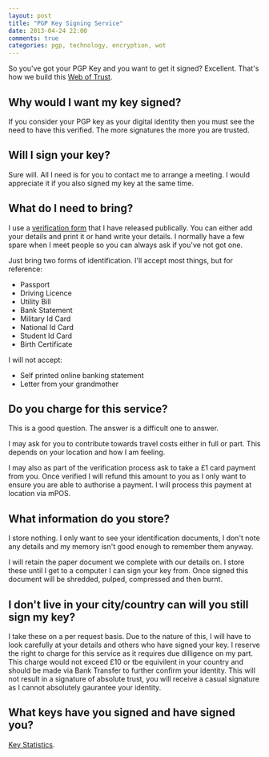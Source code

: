 ```yaml
---
layout: post
title: "PGP Key Signing Service"
date: 2013-04-24 22:00
comments: true
categories: pgp, technology, encryption, wot
---
```


So you've got your PGP Key and you want to get it signed? Excellent. That's how we build this [Web of Trust](https://en.wikipedia.org/wiki/Web_of_trust).

## Why would I want my key signed?

If you consider your PGP key as your digital identity then you must see the need to have this verified. The more signatures the more you are trusted.

## Will I sign your key?

Sure will. All I need is for you to contact me to arrange a meeting. I would appreciate it if you also signed my key at the same time.

## What do I need to bring?

I use a [verification form](https://github.com/PartTimeLegend/web-of-trust-verification-forms) that I have released publically. You can either add your details and print it or hand write your details. I normally have a few spare when I meet people so you can always ask if you've not got one.

Just bring two forms of identification. I'll accept most things, but for reference:

* Passport
* Driving Licence
* Utility Bill
* Bank Statement
* Military Id Card
* National Id Card
* Student Id Card
* Birth Certificate

I will not accept:

* Self printed online banking statement
* Letter from your grandmother

## Do you charge for this service?

This is a good question. The answer is a difficult one to answer.

I may ask for you to contribute towards travel costs either in full or part. This depends on your location and how I am feeling.

I may also as part of the verification process ask to take a £1 card payment from you. Once verified I will refund this amount to you as I only want to ensure you are able to authorise a payment. I will process this payment at location via mPOS.

## What information do you store?

I store nothing. I only want to see your identification documents, I don't note any details and my memory isn't good enough to remember them anyway.

I will retain the paper document we complete with our details on. I store these until I get to a computer I can sign your key from. Once signed this document will be shredded, pulped, compressed and then burnt.

## I don't live in your city/country can will you still sign my key?

I take these on a per request basis. Due to the nature of this, I will have to look carefully at your details and others who have signed your key. I reserve the right to charge for this service as it requires due dilligence on my part. This charge would not exceed £10 or tbe equivilent in your country and should be made via Bank Transfer to further confirm your identity. This will not result in a signature of absolute trust, you will receive a casual signature as I cannot absolutely gaurantee your identity.

## What keys have you signed and have signed you?

[Key Statistics](http://pgp.cs.uu.nl/stats/F2E50027.html).